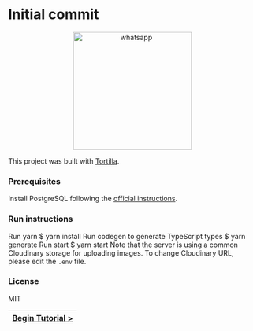 # Initial commit

[//]: # (head-end)


<a href="https://medium.com/the-guild/react-graphql-typescript-postgresql-whatsapp-de1840c27d21"><p align="center"><img src="https://cdn-images-1.medium.com/max/1040/1*fFUJd7moWtjvMZ5dE-A80g.gif" alt="whatsapp" width="240"></p></a>
This project was built with [Tortilla](https://tortilla.academy).
### Prerequisites
Install PostgreSQL following the [official instructions](https://www.postgresql.org/docs/9.3/tutorial-install.html).
### Run instructions
Run yarn
    $ yarn install
Run codegen to generate TypeScript types
    $ yarn generate
Run start
    $ yarn start
Note that the server is using a common Cloudinary storage for uploading images. To change Cloudinary URL, please edit the `.env` file.
### License
MIT


[//]: # (foot-start)

[{]: <helper> (navStep)

| [Begin Tutorial >](.tortilla/manuals/views/step1.md) |
|----------------------:|

[}]: #
